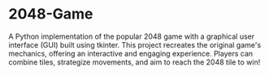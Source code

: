 # 2048-Game
A Python implementation of the popular 2048 game with a graphical user interface (GUI) built using tkinter. This project recreates the original game's mechanics, offering an interactive and engaging experience. Players can combine tiles, strategize movements, and aim to reach the 2048 tile to win!
